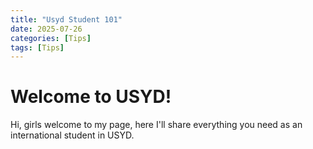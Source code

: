 ```yaml
---
title: "Usyd Student 101"
date: 2025-07-26
categories: [Tips]
tags: [Tips]
---
```


# Welcome to USYD!

Hi, girls welcome to my page, here I'll share everything you need as an international student in USYD.